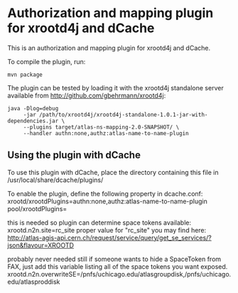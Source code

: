 Authorization and mapping plugin for xrootd4j and dCache
========================================================

This is an authorization and mapping plugin for xrootd4j and dCache.

To compile the plugin, run:

    mvn package


The plugin can be tested by loading it with the xrootd4j standalone
server available from http://github.com/gbehrmann/xrootd4j:

    java -Dlog=debug 
         -jar /path/to/xrootd4j/xrootd4j-standalone-1.0.1-jar-with-dependencies.jar \
         --plugins target/atlas-ns-mapping-2.0-SNAPSHOT/ \
         --handler authn:none,authz:atlas-name-to-name-plugin

Using the plugin with dCache
----------------------------

To use this plugin with dCache, place the directory containing this
file in /usr/local/share/dcache/plugins/

To enable the plugin, define the following property in dcache.conf:
    xrootd/xrootdPlugins=authn:none,authz:atlas-name-to-name-plugin
    pool/xrootdPlugins=

this is needed so plugin can determine space tokens available:
    xrootd.n2n.site=rc_site
proper value for "rc_site" you may find here: http://atlas-agis-api.cern.ch/request/service/query/get_se_services/?json&flavour=XROOTD
    
probably never needed still if someone wants to hide a SpaceToken from FAX, just add this variable listing all of the space tokens you want exposed.
    xrootd.n2n.overwriteSE=/pnfs/uchicago.edu/atlasgroupdisk,/pnfs/uchicago.edu/atlasproddisk
    
